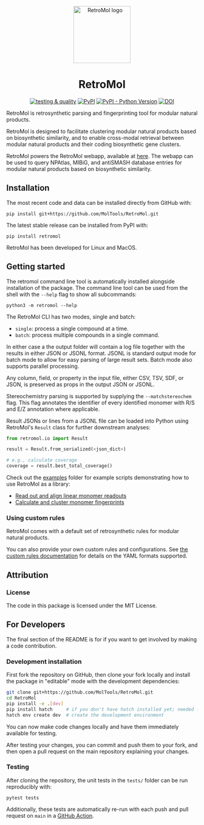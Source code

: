 <p align="center">
  <img
    src="https://raw.githubusercontent.com/moltools/RetroMol/main/logo.png"
    height="150"
    alt="RetroMol logo"
  >
</p>

<h1 align="center">
  RetroMol
</h1>

<p align="center">
    <a href="https://github.com/MolTools/RetroMol/actions/workflows/tests.yml">
      <img alt="testing & quality" src="https://github.com/MolTools/RetroMol/actions/workflows/tests.yml/badge.svg" /></a>
    <a href="https://pypi.org/project/retromol">
      <img alt="PyPI" src="https://img.shields.io/pypi/v/retromol" /></a>
    <a href="https://pypi.org/project/retromol">
      <img alt="PyPI - Python Version" src="https://img.shields.io/pypi/pyversions/retromol" /></a>
     <a href="https://doi.org/10.5281/zenodo.17410940">
      <img src="https://zenodo.org/badge/DOI/10.5281/zenodo.17410940.svg" alt="DOI" /></a>
</p>

RetroMol is retrosynthetic parsing and fingerprinting tool for modular natural products. 

RetroMol is designed to facilitate clustering modular natural products based on biosynthetic similarity, and to enable cross-modal retrieval between modular natural products and their coding biosynthetic gene clusters.

RetroMol powers the RetroMol webapp, available at [here](https://retromol.bioinformatics.nl/). The webapp can be used to query NPAtlas, MIBiG, and antiSMASH database entries for modular natural products based on biosynthetic similarity.

## Installation

The most recent code and data can be installed directly from GitHub with:

```shell
pip install git+https://github.com/MolTools/RetroMol.git
```

The latest stable release can be installed from PyPI with:

```shell
pip install retromol
```

RetroMol has been developed for Linux and MacOS.

## Getting started

The retromol command line tool is automatically installed alongside installation of the package. The command line tool can be used from the shell with the `--help` flag to show all subcommands:

```shell
python3 -m retromol --help
```

The RetroMol CLI has two modes, single and batch:
* `single`: process a single compound at a time.
* `batch`: process multiple compounds in a single command.

In either case a the output folder will contain a log file together with the results in either JSON or JSONL format. JSONL is standard output mode for batch mode to allow for easy parsing of large result sets. Batch mode also supports parallel processing.

Any column, field, or property in the input file, either CSV, TSV, SDF, or JSON, is preserved as props in the output JSON or JSONL.

Stereochemistry parsing is supported by supplying the `--matchstereochem` flag. This flag annotates the identifier of every identified monomer with R/S and E/Z annotation where applicable.

Result JSONs or lines from a JSONL file can be loaded into Python using RetroMol's `Result` class for further downstream analyses:

```python
from retromol.io import Result

result = Result.from_serialized(<json_dict>)

# e.g., calculate coverage
coverage = result.best_total_coverage()
```

Check out the [examples](https://github.com/moltools/RetroMol/tree/main/examples) folder for example scripts demonstrating how to use RetroMol as a library:
* [Read out and align linear monomer readouts](https://github.com/moltools/RetroMol/tree/main/examples/align_compounds.py)
* [Calculate and cluster monomer fingerprints](https://github.com/moltools/RetroMol/tree/main/examples/cluster_compounds.py)

### Using custom rules

RetroMol comes with a default set of retrosynthetic rules for modular natural products.

You can also provide your own custom rules and configurations. See [the custom rules documentation](docs/customize_rules.md) for details on the YAML formats supported.

## Attribution

### License

The code in this package is licensed under the MIT License.

## For Developers

The final section of the README is for if you want to get involved by making a code contribution.

### Development installation

First fork the repository on GitHub, then clone your fork locally and install the package
in "editable" mode with the development dependencies:

```bash
git clone git+https://github.com/MolTools/RetroMol.git
cd RetroMol
pip install -e .[dev]
pip install hatch     # if you don't have hatch installed yet; needed for building the package
hatch env create dev  # create the development environment
```

You can now make code changes locally and have them immediately available for testing.

After testing your changes, you can commit and push them to your fork, and then open a pull request
on the main repository explaining your changes.

### Testing

After cloning the repository, the unit tests in the `tests/` folder can be run
reproducibly with:

```shell
pytest tests
```

Additionally, these tests are automatically re-run with each push and pull request on `main` in a
[GitHub Action](https://github.com/MolTools/RetroMol/actions?query=workflow%3ATests).
